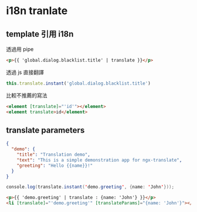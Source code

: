 # **i18n tranlate**

## template 引用 i18n

透過用 pipe

```html
<p>{{ 'global.dialog.blacklist.title' | translate }}</p>
```

透過 js 直接翻譯

```javascript
this.translate.instant('global.dialog.blacklist.title')
```


比較不推薦的寫法

```html
<element [translate]="'id'"></element>
<element translate>id</element>
```

## translate parameters

```json
{
  "demo": {
    "title": "Translation demo",
    "text": "This is a simple demonstration app for ngx-translate",
    "greeting": "Hello {{name}}!"
  }
}
```

```java
console.log(translate.instant('demo.greeting', {name: 'John'}));
```

```html
<p>{{ 'demo.greeting' | translate : {name: 'John'} }}</p>
<li [translate]="'demo.greeting'" [translateParams]="{name: 'John'}"></li>
```

